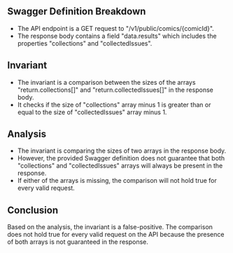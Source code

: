 ## Swagger Definition Breakdown
- The API endpoint is a GET request to "/v1/public/comics/{comicId}".
- The response body contains a field "data.results" which includes the properties "collections" and "collectedIssues".

## Invariant
- The invariant is a comparison between the sizes of the arrays "return.collections[]" and "return.collectedIssues[]" in the response body.
- It checks if the size of "collections" array minus 1 is greater than or equal to the size of "collectedIssues" array minus 1.

## Analysis
- The invariant is comparing the sizes of two arrays in the response body.
- However, the provided Swagger definition does not guarantee that both "collections" and "collectedIssues" arrays will always be present in the response.
- If either of the arrays is missing, the comparison will not hold true for every valid request.

## Conclusion
Based on the analysis, the invariant is a false-positive. The comparison does not hold true for every valid request on the API because the presence of both arrays is not guaranteed in the response.
